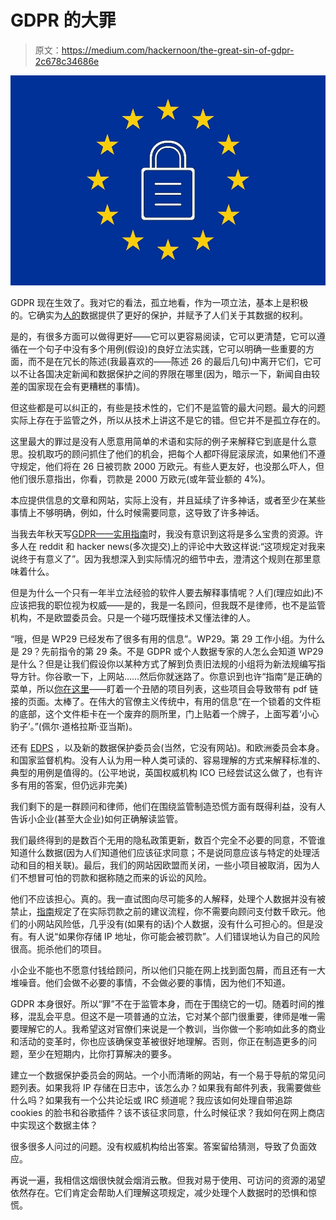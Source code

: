 # GDPR 的大罪

> 原文：<https://medium.com/hackernoon/the-great-sin-of-gdpr-2c678c34686e>

![](img/1e11dd6f5204b044a43846fa06ec4ac9.png)

GDPR 现在生效了。我对它的看法，孤立地看，作为一项立法，基本上是积极的。它确实为[人的](https://hackernoon.com/tagged/peoples)数据提供了更好的保护，并赋予了人们关于其数据的权利。

是的，有很多方面可以做得更好——它可以更容易阅读，它可以更清楚，它可以遵循在一个句子中没有多个用例(假设)的良好立法实践，它可以明确一些重要的方面，而不是在冗长的陈述(我最喜欢的——陈述 26 的最后几句)中离开它们，它可以不让各国决定新闻和数据保护之间的界限在哪里(因为，暗示一下，新闻自由较差的国家现在会有更糟糕的事情)。

但这些都是可以纠正的，有些是技术性的，它们不是监管的最大问题。最大的问题实际上存在于监管之外，所以从技术上讲这不是它的错。但它并不是孤立存在的。

这里最大的罪过是没有人愿意用简单的术语和实际的例子来解释它到底是什么意思。投机取巧的顾问抓住了他们的机会，把每个人都吓得屁滚尿流，如果他们不遵守规定，他们将在 26 日被罚款 2000 万欧元。有些人更友好，也没那么吓人，但他们很乐意指出，你看，罚款是 2000 万欧元(或年营业额的 4%)。

本应提供信息的文章和网站，实际上没有，并且延续了许多神话，或者至少在某些事情上不够明确，例如，什么时候需要同意，这导致了许多神话。

当我去年秋天写[GDPR——实用指南](https://techblog.bozho.net/gdpr-practical-guide-developers/)时，我没有意识到这将是多么宝贵的资源。许多人在 reddit 和 hacker news(多次提交)上的评论中大致这样说:“这项规定对我来说终于有意义了”。因为我想深入到实际情况的细节中去，澄清这个规则在那里意味着什么。

但是为什么一个只有一年半立法经验的软件人要去解释事情呢？人们(理应如此)不应该把我的职位视为权威——是的，我是一名顾问，但我既不是律师，也不是监管机构，不是欧盟委员会。只是一个碰巧既懂技术又懂法律的人。

“哦，但是 WP29 已经发布了很多有用的信息”。WP29。第 29 工作小组。为什么是 29？先前指令的第 29 条。不是 GDPR 或个人数据专家的人怎么会知道 WP29 是什么？但是让我们假设你以某种方式了解到负责旧法规的小组将为新法规编写指导方针。你谷歌一下，上网站……然后你就迷路了。你意识到也许“指南”是正确的菜单，所以[你在这里](http://ec.europa.eu/newsroom/article29/news.cfm?item_type=1360)——盯着一个丑陋的项目列表，这些项目会导致带有 pdf 链接的页面。太棒了。在伟大的官僚主义传统中，有用的信息“在一个锁着的文件柜的底部，这个文件柜卡在一个废弃的厕所里，门上贴着一个牌子，上面写着‘小心豹子’。”(佩尔·道格拉斯·亚当斯)。

还有 [EDPS](https://edps.europa.eu/edps-homepage_en) ，以及新的数据保护委员会(当然，它没有网站)。和欧洲委员会本身。和国家监督机构。没有人认为用一种人类可读的、容易理解的方式来解释标准的、典型的用例是值得的。(公平地说，英国权威机构 ICO 已经尝试这么做了，也有许多有用的答案，但仍远非完美)

我们剩下的是一群顾问和律师，他们在围绕监管制造恐慌方面有既得利益，没有人告诉小企业(甚至大企业)如何正确解读监管。

我们最终得到的是数百个无用的隐私政策更新，数百个完全不必要的同意，不管谁知道什么数据(因为人们知道他们应该征求同意；不是说同意应该与特定的处理活动和目的相关联)。最后，我们的网站因欧盟而关闭，一些小项目被取消，因为人们不想冒可怕的罚款和据称随之而来的诉讼的风险。

他们不应该担心。真的。我一直试图向尽可能多的人解释，处理个人数据并没有被禁止，[指南](http://ec.europa.eu/newsroom/article29/item-detail.cfm?item_id=611237)规定了在实际罚款之前的建议流程，你不需要向顾问支付数千欧元。他们的小网站风险低，几乎没有(如果有的话)个人数据，没有什么可担心的。但是没有。有人说“如果你存储 IP 地址，你可能会被罚款”。人们错误地认为自己的风险很高。扼杀他们的项目。

小企业不能也不愿意付钱给顾问，所以他们只能在网上找到面包屑，而且还有一大堆噪音。他们会做不必要的事情，不会做必要的事情，因为他们不知道。

GDPR 本身很好。所以“罪”不在于监管本身，而在于围绕它的一切。随着时间的推移，混乱会平息。但这不是一项普通的立法，它对某个部门很重要，律师是唯一需要理解它的人。我希望这对官僚们来说是一个教训，当你做一个影响如此多的商业和活动的变革时，你也应该确保变革被很好地理解。否则，你正在制造更多的问题，至少在短期内，比你打算解决的要多。

建立一个数据保护委员会的网站。一个小而清晰的网站，有一个易于导航的常见问题列表。如果我将 IP 存储在日志中，该怎么办？如果我有邮件列表，我需要做些什么吗？如果我有一个公共论坛或 IRC 频道呢？我应该如何处理自带追踪 cookies 的脸书和谷歌插件？该不该征求同意，什么时候征求？我如何在网上商店中实现这个数据主体？

很多很多人问过的问题。没有权威机构给出答案。答案留给猜测，导致了负面效应。

再说一遍，我相信这烟很快就会烟消云散。但我对易于使用、可访问的资源的渴望依然存在。它们肯定会帮助人们理解这项规定，减少处理个人数据时的恐惧和惊慌。